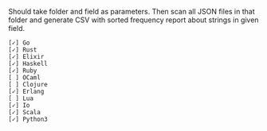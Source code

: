 Should take folder and field as parameters. Then scan all JSON files in that folder and generate CSV with sorted frequency report about strings in given field.

	[✓] Go
	[✓] Rust
	[✓] Elixir
	[✓] Haskell
	[✓] Ruby
	[ ] OCaml
	[ ] Clojure
	[✓] Erlang
	[ ] Lua
	[✓] Io
	[✓] Scala
	[✓] Python3

